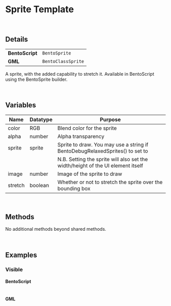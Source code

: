 # Sprite Template

&nbsp;

## Details

<table>
    <tr>
		<td><b>BentoScript</b></td>
		<td><code>BentoSprite</code></td>
    </tr>
    <tr>
		<td><b>GML</b></td>
		<td><code>BentoClassSprite</code></td>
    </tr>
</table>

A sprite, with the added capability to stretch it. Available in BentoScript using the BentoSprite builder.

&nbsp;

## Variables

| Name    | Datatype | Purpose                                                                             |
|---------|----------|-------------------------------------------------------------------------------------|
| color   | RGB      | Blend color for the sprite                                                          |
| alpha   | number   | Alpha transparency                                                                  |
| sprite  | sprite   | Sprite to draw. You may use a string if BentoDebugRelaxedSprites() to set to <true> |
|         |          | N.B. Setting the sprite will also set the width/height of the UI element itself     |
| image   | number   | Image of the sprite to draw                                                         |
| stretch | boolean  | Whether or not to stretch the sprite over the bounding box                          |

&nbsp;

## Methods

No additional methods beyond shared methods.

&nbsp;

## Examples

### Visible

<!-- tabs:start -->

#### **BentoScript**

```

```

#### **GML**

```

```

<!-- tabs:end -->